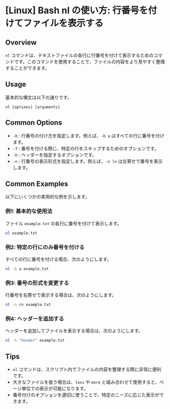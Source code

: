 # [Linux] Bash nl の使い方: 行番号を付けてファイルを表示する

## Overview
`nl` コマンドは、テキストファイルの各行に行番号を付けて表示するためのコマンドです。このコマンドを使用することで、ファイルの内容をより見やすく整理することができます。

## Usage
基本的な構文は以下の通りです。

```
nl [options] [arguments]
```

## Common Options
- `-b` : 行番号の付け方を指定します。例えば、`-b a` はすべての行に番号を付けます。
- `-f` : 番号を付ける際に、特定の行をスキップするためのオプションです。
- `-h` : ヘッダーを指定するオプションです。
- `-n` : 行番号の表示形式を指定します。例えば、`-n ln` は左寄せで番号を表示します。

## Common Examples
以下にいくつかの実用的な例を示します。

### 例1: 基本的な使用法
ファイル `example.txt` の各行に番号を付けて表示します。
```bash
nl example.txt
```

### 例2: 特定の行にのみ番号を付ける
すべての行に番号を付ける場合、次のようにします。
```bash
nl -b a example.txt
```

### 例3: 番号の形式を変更する
行番号を右寄せで表示する場合は、次のようにします。
```bash
nl -n rn example.txt
```

### 例4: ヘッダーを追加する
ヘッダーを追加してファイルを表示する場合は、次のようにします。
```bash
nl -h "Header" example.txt
```

## Tips
- `nl` コマンドは、スクリプト内でファイルの内容を整理する際に非常に便利です。
- 大きなファイルを扱う場合は、`less` や `more` と組み合わせて使用すると、ページ単位での表示が可能になります。
- 番号付けのオプションを適切に使うことで、特定のニーズに応じた表示ができます。